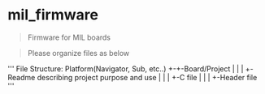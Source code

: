 # mil_firmware
>Firmware for MIL boards

>Please organize files as below

'''
File Structure:
Platform(Navigator, Sub, etc..)
+-+-Board/Project
| | | +-Readme describing project purpose and use
| | | +-C file
| | | +-Header file
'''
